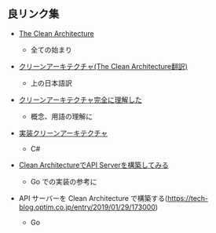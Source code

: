 ## 良リンク集

- [The Clean Architecture](https://blog.cleancoder.com/uncle-bob/2012/08/13/the-clean-architecture.html)
	- 全ての始まり

- [クリーンアーキテクチャ(The Clean Architecture翻訳)](https://blog.tai2.net/the_clean_architecture.html)
	- 上の日本語訳

- [クリーンアーキテクチャ完全に理解した](https://gist.github.com/mpppk/609d592f25cab9312654b39f1b357c60)
	- 概念、用語の理解に

- [実装クリーンアーキテクチャ](https://qiita.com/nrslib/items/a5f902c4defc83bd46b8)
	- C#

- [Clean ArchitectureでAPI Serverを構築してみる](https://qiita.com/hirotakan/items/698c1f5773a3cca6193e)
	- Go での実装の参考に

- API サーバーを Clean Architecture で構築する(https://tech-blog.optim.co.jp/entry/2019/01/29/173000)
	- Go
